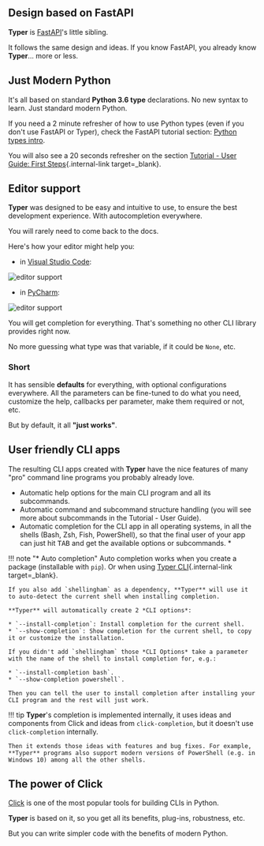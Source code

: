 ## Design based on **FastAPI**

**Typer** is <a href="https://fastapi.tiangolo.com" class="external-link" target="_blank">FastAPI</a>'s little sibling.

It follows the same design and ideas. If you know FastAPI, you already know **Typer**... more or less.

## Just Modern Python

It's all based on standard **Python 3.6 type** declarations. No new syntax to learn. Just standard modern Python.

If you need a 2 minute refresher of how to use Python types (even if you don't use FastAPI or Typer), check the FastAPI tutorial section: <a href="https://fastapi.tiangolo.com/python-types/" class="external-link" target="_blank">Python types intro</a>.

You will also see a 20 seconds refresher on the section [Tutorial - User Guide: First Steps](tutorial/first-steps.md){.internal-link target=_blank}.

## Editor support

**Typer** was designed to be easy and intuitive to use, to ensure the best development experience. With autocompletion everywhere.

You will rarely need to come back to the docs.

Here's how your editor might help you:

* in <a href="https://code.visualstudio.com/" class="external-link" target="_blank">Visual Studio Code</a>:

![editor support](img/vscode-completion.png)

* in <a href="https://www.jetbrains.com/pycharm/" class="external-link" target="_blank">PyCharm</a>:

![editor support](img/pycharm-completion.png)

You will get completion for everything. That's something no other CLI library provides right now.

No more guessing what type was that variable, if it could be `None`, etc.

### Short

It has sensible **defaults** for everything, with optional configurations everywhere. All the parameters can be fine-tuned to do what you need, customize the help, callbacks per parameter, make them required or not, etc.

But by default, it all **"just works"**.

## User friendly CLI apps

The resulting CLI apps created with **Typer** have the nice features of many "pro" command line programs you probably already love.

* Automatic help options for the main CLI program and all its subcommands.
* Automatic command and subcommand structure handling (you will see more about subcommands in the Tutorial - User Guide).
* Automatic completion for the CLI app in all operating systems, in all the shells (Bash, Zsh, Fish, PowerShell), so that the final user of your app can just hit <kbd>TAB</kbd> and get the available options or subcommands. *

!!! note "* Auto completion"
    Auto completion works when you create a package (installable with `pip`). Or when using [Typer CLI](typer-cli.md){.internal-link target=_blank}.

    If you also add `shellingham` as a dependency, **Typer** will use it to auto-detect the current shell when installing completion.

    **Typer** will automatically create 2 *CLI options*:

    * `--install-completion`: Install completion for the current shell.
    * `--show-completion`: Show completion for the current shell, to copy it or customize the installation.

    If you didn't add `shellingham` those *CLI Options* take a parameter with the name of the shell to install completion for, e.g.:
    
    * `--install-completion bash`.
    * `--show-completion powershell`.

    Then you can tell the user to install completion after installing your CLI program and the rest will just work.

!!! tip
    **Typer**'s completion is implemented internally, it uses ideas and components from Click and ideas from `click-completion`, but it doesn't use `click-completion` internally.

    Then it extends those ideas with features and bug fixes. For example, **Typer** programs also support modern versions of PowerShell (e.g. in Windows 10) among all the other shells.

## The power of Click

<a href="https://click.palletsprojects.com" class="external-link" target="_blank">Click</a> is one of the most popular tools for building CLIs in Python.

**Typer** is based on it, so you get all its benefits, plug-ins, robustness, etc.

But you can write simpler code with the benefits of modern Python.

<!-- 

TODO

### Tested

* 100% <abbr title="The amount of code that is automatically tested">test coverage</abbr>.
* 100% <abbr title="Python type annotations, with this your editor and external tools can give you better support">type annotated</abbr> code base.
* Used in production applications. -->
